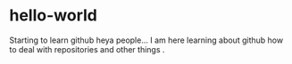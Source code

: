 # hello-world
Starting to learn github
heya people... I am here learning about github how to deal with repositories and other things . 
